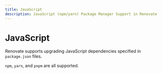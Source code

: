 ```yaml
---
title: JavaScript
description: JavaScript (npm/yarn) Package Manager Support in Renovate
---
```


# JavaScript

Renovate supports upgrading JavaScript dependencies specified in `package.json` files.

`npm`, `yarn`, and `pnpm` are all supported.
